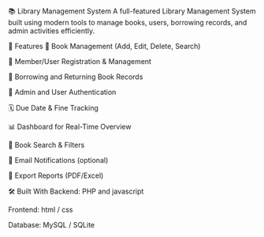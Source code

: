 📚 Library Management System
A full-featured Library Management System built using modern tools to manage books, users, borrowing records, and admin activities efficiently.

🚀 Features
📖 Book Management (Add, Edit, Delete, Search)

👥 Member/User Registration & Management

🧾 Borrowing and Returning Book Records

🔐 Admin and User Authentication

🗓️ Due Date & Fine Tracking

📊 Dashboard for Real-Time Overview

🔎 Book Search & Filters

📨 Email Notifications (optional)

📂 Export Reports (PDF/Excel)

🛠️ Built With
Backend:  PHP and javascript

Frontend: html / css

Database: MySQL / SQLite
